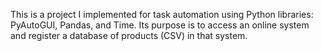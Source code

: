 This is a project I implemented for task automation using Python libraries: PyAutoGUI, Pandas, and Time. Its purpose is to access an online system and register a database of products (CSV) in that system.
